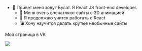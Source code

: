 - 👋 Привет меня зовут Булат. Я React JS front-end developer. 
  - 👀 Меня очень впечатляют сайты с 3D анимацией
  - 🌱 Я продолжаю учится работать с React 
  - :bomb: Хочу научится делать крутые необычные сайты 

Моя страница в VK 

[![](https://sun9-44.userapi.com/impg/j8q0Q6Jx8Ui54Xn6Ng65Ld1lrokdMmr4E9hkYg/VX9N_O9ffVw.jpg?size=67x58&quality=96&sign=b03a4c7c2264a4470fb69da9239aae39&type=album)](https://vk.com/bulatm92)
